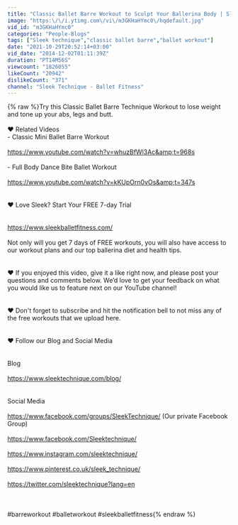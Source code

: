 ```yaml
---
title: "Classic Ballet Barre Workout to Sculpt Your Ballerina Body | Sleek Ballet Fitness"
image: "https:\/\/i.ytimg.com\/vi\/m3GKHaHYmc0\/hqdefault.jpg"
vid_id: "m3GKHaHYmc0"
categories: "People-Blogs"
tags: ["Sleek technique","classic ballet barre","ballet workout"]
date: "2021-10-29T20:52:14+03:00"
vid_date: "2014-12-02T01:11:39Z"
duration: "PT14M56S"
viewcount: "1826055"
likeCount: "20942"
dislikeCount: "371"
channel: "Sleek Technique - Ballet Fitness"
---
```

{% raw %}Try this Classic Ballet Barre Technique Workout to lose weight and tone up your abs, legs and butt.<br /><br />❤️  Related Videos<br />- Classic Mini Ballet Barre Workout<br /><br /><a rel="nofollow" target="blank" href="https://www.youtube.com/watch?v=whuzBfWl3Ac&amp;t=968s">https://www.youtube.com/watch?v=whuzBfWl3Ac&amp;t=968s</a><br /><br />- Full Body Dance Bite Ballet Workout<br /><br /><a rel="nofollow" target="blank" href="https://www.youtube.com/watch?v=kKUpOrn0vOs&amp;t=347s">https://www.youtube.com/watch?v=kKUpOrn0vOs&amp;t=347s</a><br /><br /><br />❤️ Love Sleek? Start Your FREE 7-day Trial<br /><br /><br /><a rel="nofollow" target="blank" href="https://www.sleekballetfitness.com/">https://www.sleekballetfitness.com/</a><br /><br />Not only will you get 7 days of FREE workouts, you will also have access to our workout plans and our top ballerina diet and health tips.<br /><br /><br />❤️ If you enjoyed this video, give it a like right now, and please post your questions and comments below. We’d love to get your feedback on what you would like us to feature next on our YouTube channel!<br /><br /><br />❤️ Don't forget to subscribe and hit the notification bell to not miss any of the free workouts that we upload here.<br /><br /><br />❤️ Follow our Blog and Social Media <br /><br /><br />Blog<br /><br /><a rel="nofollow" target="blank" href="https://www.sleektechnique.com/blog/">https://www.sleektechnique.com/blog/</a><br /><br /><br />Social Media<br /><br /><a rel="nofollow" target="blank" href="https://www.facebook.com/groups/SleekTechnique/">https://www.facebook.com/groups/SleekTechnique/</a> (Our private Facebook Group)<br /><br /><a rel="nofollow" target="blank" href="https://www.facebook.com/Sleektechnique/">https://www.facebook.com/Sleektechnique/</a><br /><br /><a rel="nofollow" target="blank" href="https://www.instagram.com/sleektechnique/">https://www.instagram.com/sleektechnique/</a><br /><br /><a rel="nofollow" target="blank" href="https://www.pinterest.co.uk/sleek_technique/">https://www.pinterest.co.uk/sleek_technique/</a><br /><br /><a rel="nofollow" target="blank" href="https://twitter.com/sleektechnique?lang=en">https://twitter.com/sleektechnique?lang=en</a><br /><br /><br /><br />#barreworkout #balletworkout #sleekballetfitness{% endraw %}
